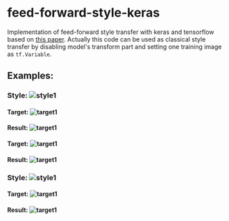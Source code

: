 # feed-forward-style-keras
Implementation of feed-forward style transfer with keras and tensorflow based on [this paper](https://cs.stanford.edu/people/jcjohns/papers/eccv16/JohnsonECCV16.pdf). Actually this code can be used as classical style transfer by disabling model's transform part and setting one training image as `tf.Variable`.

## Examples:
### Style: ![style1](https://github.com/Valret/feed-forward-style-keras/blob/master/images/styles/style1.jpg)
#### Target: ![target1](https://github.com/Valret/feed-forward-style-keras/blob/master/images/targets/target1.jpg)  
#### Result: ![target1](https://github.com/Valret/feed-forward-style-keras/blob/master/images/results/result1.jpg)

#### Target: ![target1](https://github.com/Valret/feed-forward-style-keras/blob/master/images/targets/target2.jpg)  
#### Result: ![target1](https://github.com/Valret/feed-forward-style-keras/blob/master/images/results/result2.jpg)


### Style: ![style1](https://github.com/Valret/feed-forward-style-keras/blob/master/images/styles/style2.jpg)
#### Target: ![target1](https://github.com/Valret/feed-forward-style-keras/blob/master/images/targets/target3.jpg)  
#### Result: ![target1](https://github.com/Valret/feed-forward-style-keras/blob/master/images/results/result3.jpg)
